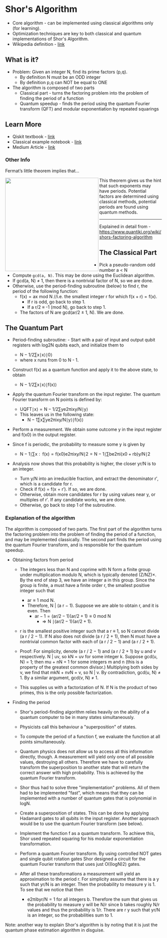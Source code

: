 # Shor's Algorithm

- Core algorithm - can be implemented using classical algorithms only (for learning).  
- Optimization techniques are key to both classical and quantum implementations of Shor's Algorithm.
- Wikipedia definition - [link](https://en.wikipedia.org/wiki/Shor%27s_algorithm)

## What is it?

- Problem: Given an integer N, find its prime factors (p,q). 
    - By definition N must be an ODD integer
    - By definition p,q can NOT be equal to ONE  
- The algorithm is composed of two parts
    - Classical part -  turns the factoring problem into the problem of finding the period of a function 
    - Quantum speedup -  finds the period using the quantum Fourier transform (QFT) and modular exponentiation by repeated squarings

## Learn More

- Qiskit textbook - [link](https://qiskit.org/textbook/ch-algorithms/shor.html#1.-The-Problem:-Period-Finding)
- Classical example notebook - [link](https://github.com/PotatoDrug/Quantum-Cryptography/blob/master/Shor/Shor's%20Algorithm.ipynb)
- Medium Article - [link](https://towardsdatascience.com/quantum-factorization-b3f44be9d738)

### Other Info

Fermat’s little theorem implies that...

<img src="https://github.com/lynnlangit/learning-quantum/blob/main/images/fermat.png" width=300 align=left>

This theorem gives us the hint that such exponents may have periods.  Potential factors are determined using classical methods, potential periods are found using quantum methods.

---
Explained in detail from - https://www.quantiki.org/wiki/shors-factoring-algorithm  
## The Classical Part

- Pick a pseudo-random odd number a < N
- Compute `gcd(a, N)`. This may be done using the Euclidean algorithm.
- If gcd(a, N) ≠ 1, then there is a nontrivial factor of N, so we are done.
- Otherwise, use the period-finding subroutine (below) to find r, the period of the following function:
    - f(x) = ax mod N  //i.e. the smallest integer r for which f(x + r) = f(x).
        - If r is odd, go back to step 1.
        - If a r/2 ≡ -1 (mod N), go back to step 1.
    - The factors of N are gcd(ar/2 ± 1, N). We are done.


## The Quantum Part

- Period-finding subroutine: - Start with a pair of input and output qubit registers with log2N qubits each, and initialize them to
    - N − 1/2∑x∣x⟩∣0⟩
    - where x runs from 0 to N - 1.

- Construct f(x) as a quantum function and apply it to the above state, to obtain
    - N − 1/2∑x∣x⟩∣f(x)⟩

- Apply the quantum Fourier transform on the input register. The quantum Fourier transform on N points is defined by:
    - UQFT∣x⟩ = N − 1/2∑ye2πixy/N∣y⟩
    - This leaves us in the following state:
        - N − 1∑x∑ye2πixy/N∣y⟩∣f(x)⟩

- Perform a measurement. We obtain some outcome y in the input register and f(x0) in the output register. 
- Since f is periodic, the probability to measure some y is given by
    - N − 1∣∑x :  f(x) = f(x0)e2πixy/N∣2 = N − 1∣∑be2πi(x0 + rb)y/N∣2

- Analysis now shows that this probability is higher, the closer yr/N is to an integer.
    - Turn y/N into an irreducible fraction, and extract the denominator r′, which is a candidate for r.
    - Check if f(x) = f(x + r′). If so, we are done.
    - Otherwise, obtain more candidates for r by using values near y, or multiples of r′. If any candidate works, we are done.
    - Otherwise, go back to step 1 of the subroutine.

### Explanation of the algorithm
The algorithm is composed of two parts. The first part of the algorithm turns the factoring problem into the problem of finding the period of a function, and may be implemented classically. The second part finds the period using the quantum Fourier transform, and is responsible for the quantum speedup.

- Obtaining factors from period
    - The integers less than N and coprime with N form a finite group under multiplication modulo N, which is typically denoted (Z/NZ)×. By the end of step 3, we have an integer a in this group. Since the group is finite, a must have a finite order r, the smallest positive integer such that
        - ar ≡ 1 mod N. 
        - Therefore, N | (a r − 1). Suppose we are able to obtain r, and it is even. Then
            - ar − 1 = (ar/2 − 1)(ar/2 + 1) ≡ 0 mod N
                - ⇒ N ∣(ar/2 − 1)(ar/2 + 1). 

    - r is the smallest positive integer such that a r ≡ 1, so N cannot divide (a r / 2 − 1). If N also does not divide (a r / 2 + 1), then N must have a nontrivial common factor with each of (a r / 2 − 1) and (a r / 2 + 1).

    - Proof: For simplicity, denote (a r / 2 − 1) and (a r / 2 + 1) by u and v respectively. N | uv, so kN = uv for some integer k. Suppose gcd(u, N) = 1; then mu + nN = 1 for some integers m and n (this is a property of the greatest common divisor.) Multiplying both sides by v, we find that mkN + nvN = v, so N | v. By contradiction, gcd(u, N) ≠ 1. By a similar argument, gcd(v, N) ≠ 1.

    - This supplies us with a factorization of N. If N is the product of two primes, this is the only possible factorization.

- Finding the period
    - Shor's period-finding algorithm relies heavily on the ability of a quantum computer to be in many states simultaneously. 
    - Physicists call this behaviour a "superposition" of states. 
    - To compute the period of a function f, we evaluate the function at all points simultaneously.

    - Quantum physics does not allow us to access all this information directly, though. A measurement will yield only one of all possible values, destroying all others. Therefore we have to carefully transform the superposition to another state that will return the correct answer with high probability. This is achieved by the quantum Fourier transform.

    - Shor thus had to solve three "implementation" problems. All of them had to be implemented "fast", which means that they can be implemented with a number of quantum gates that is polynomial in logN.

    - Create a superposition of states. This can be done by applying Hadamard gates to all qubits in the input register. Another approach would be to use the quantum Fourier transform (see below).

    - Implement the function f as a quantum transform. To achieve this, Shor used repeated squaring for his modular exponentiation transformation.

    - Perform a quantum Fourier transform. By using controlled NOT gates and single qubit rotation gates Shor designed a circuit for the quantum Fourier transform that uses just O((logN)2) gates.

    - After all these transformations a measurement will yield an approximation to the period r. For simplicity assume that there is a y such that yr/N is an integer. Then the probability to measure y is 1. To see that we notice that then
        - e2πibyr/N = 1 for all integers b. Therefore the sum that gives us the probability to measure y will be N/r since b takes roughly N/r values and thus the probability is 1/r. There are r y such that yr/N is an integer, so the probabilities sum to 1.

Note: another way to explain Shor's algorithm is by noting that it is just the quantum phase estimation algorithm in disguise.


